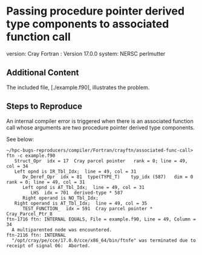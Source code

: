 # Passing procedure pointer derived type components to associated function call

version: Cray Fortran : Version 17.0.0
system: NERSC perlmutter

## Additional Content

The included file, [./example.f90], illustrates the problem.

## Steps to Reproduce

An internal compiler error is triggered when there is an associated function call
whose arguments are two procedure pointer derived type components.

See below:

```text
~/hpc-bugs-reproducers/compiler/Fortran/crayftn/associated-func-call> ftn -c example.f90 
   Struct_Opr  idx = 17  Cray parcel pointer   rank = 0; line = 49, col = 34
   Left opnd is IR_Tbl_Idx;  line = 49, col = 31
      Dv_Deref_Opr  idx = 81  type(TYPE_T)    typ_idx (587)   dim = 0 rank = 0; line = 49, col = 31
      Left opnd is AT_Tbl_Idx;  line = 49, col = 31
         LHS  idx = 701  derived-type * 587  
      Right operand is NO_Tbl_Idx;
   Right operand is AT_Tbl_Idx;  line = 49, col = 35
      TEST_FUNCTION_  idx = 591  Cray parcel pointer * Cray_Parcel_Ptr_8  
ftn-1716 ftn: INTERNAL EQUALS, File = example.f90, Line = 49, Column = 34 
  A multiparented node was encountered.
ftn-2116 ftn: INTERNAL  
  "/opt/cray/pe/cce/17.0.0/cce/x86_64/bin/ftnfe" was terminated due to receipt of signal 06:  Aborted.
```
